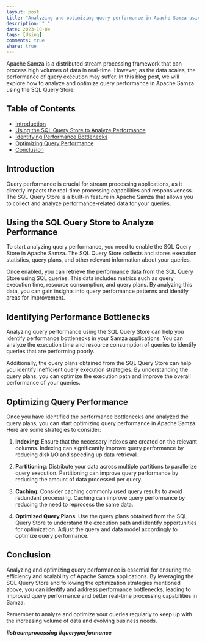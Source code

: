 ```yaml
---
layout: post
title: "Analyzing and optimizing query performance in Apache Samza using the SQL Query Store"
description: " "
date: 2023-10-04
tags: [Using]
comments: true
share: true
---
```


Apache Samza is a distributed stream processing framework that can process high volumes of data in real-time. However, as the data scales, the performance of query execution may suffer. In this blog post, we will explore how to analyze and optimize query performance in Apache Samza using the SQL Query Store.

## Table of Contents
- [Introduction](#Introduction)
- [Using the SQL Query Store to Analyze Performance](#Using-the-SQL-Query-Store-to-Analyze-Performance)
- [Identifying Performance Bottlenecks](#Identifying-Performance-Bottlenecks)
- [Optimizing Query Performance](#Optimizing-Query-Performance)
- [Conclusion](#Conclusion)

## Introduction
Query performance is crucial for stream processing applications, as it directly impacts the real-time processing capabilities and responsiveness. The SQL Query Store is a built-in feature in Apache Samza that allows you to collect and analyze performance-related data for your queries.

## Using the SQL Query Store to Analyze Performance
To start analyzing query performance, you need to enable the SQL Query Store in Apache Samza. The SQL Query Store collects and stores execution statistics, query plans, and other relevant information about your queries.

Once enabled, you can retrieve the performance data from the SQL Query Store using SQL queries. This data includes metrics such as query execution time, resource consumption, and query plans. By analyzing this data, you can gain insights into query performance patterns and identify areas for improvement.

## Identifying Performance Bottlenecks
Analyzing query performance using the SQL Query Store can help you identify performance bottlenecks in your Samza applications. You can analyze the execution time and resource consumption of queries to identify queries that are performing poorly.

Additionally, the query plans obtained from the SQL Query Store can help you identify inefficient query execution strategies. By understanding the query plans, you can optimize the execution path and improve the overall performance of your queries.

## Optimizing Query Performance
Once you have identified the performance bottlenecks and analyzed the query plans, you can start optimizing query performance in Apache Samza. Here are some strategies to consider:

1. **Indexing**: Ensure that the necessary indexes are created on the relevant columns. Indexing can significantly improve query performance by reducing disk I/O and speeding up data retrieval.

2. **Partitioning**: Distribute your data across multiple partitions to parallelize query execution. Partitioning can improve query performance by reducing the amount of data processed per query.

3. **Caching**: Consider caching commonly used query results to avoid redundant processing. Caching can improve query performance by reducing the need to reprocess the same data.

4. **Optimized Query Plans**: Use the query plans obtained from the SQL Query Store to understand the execution path and identify opportunities for optimization. Adjust the query and data model accordingly to optimize query performance.

## Conclusion
Analyzing and optimizing query performance is essential for ensuring the efficiency and scalability of Apache Samza applications. By leveraging the SQL Query Store and following the optimization strategies mentioned above, you can identify and address performance bottlenecks, leading to improved query performance and better real-time processing capabilities in Samza.

Remember to analyze and optimize your queries regularly to keep up with the increasing volume of data and evolving business needs.

***#streamprocessing #queryperformance***